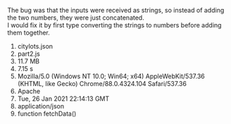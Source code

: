 The bug was that the inputs were received as strings, so instead of adding the two numbers, they were just concatenated.  
I would fix it by first type converting the strings to numbers before adding them together.
1. citylots.json
2. part2.js
3. 11.7 MB
4. 7.15 s
5. Mozilla/5.0 (Windows NT 10.0; Win64; x64) AppleWebKit/537.36 (KHTML, like Gecko) Chrome/88.0.4324.104 Safari/537.36
6. Apache
7. Tue, 26 Jan 2021 22:14:13 GMT
8. application/json
9. function fetchData()
